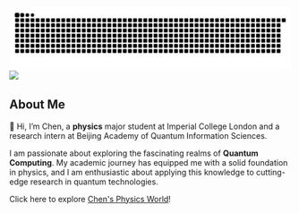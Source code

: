 <picture align="center">
  <source media="(prefers-color-scheme: dark)" srcset="https://raw.githubusercontent.com/chenx820/chenx820/output/github-contribution-grid-snake-dark.svg">
  <source media="(prefers-color-scheme: light)" srcset="https://raw.githubusercontent.com/chenx820/chenx820/output/github-contribution-grid-snake.svg">
  <img alt="github contribution grid snake animation" src="https://raw.githubusercontent.com/chenx820/chenx820/output/github-contribution-grid-snake.svg">
</picture>

<picture>
  <source
    srcset="https://github-readme-stats.vercel.app/api?username=chenx820&show_icons=true&theme=dark&count_private=true&hide_border=true&rank_icon=github&hide=prs,issues,contribs"
    media="(prefers-color-scheme: dark)"
  />
  <source
    srcset="https://github-readme-stats.vercel.app/api?username=chenx820&show_icons=true&theme=default&count_private=true&hide_border=true&rank_icon=github&hide=prs,issues,contribs"    
    media="(prefers-color-scheme: light), (prefers-color-scheme: no-preference)"      
  />
  <img src="https://github-readme-stats.vercel.app/api?username=chenx820&show_icons=true" />  
</picture>



## About Me           
👋 Hi, I’m Chen, a **physics** major student at Imperial College London and a research intern at Beijing Academy of Quantum Information Sciences. 

I am passionate about exploring the fascinating realms of **Quantum Computing**. My academic journey has equipped me with a solid foundation in physics, and I am enthusiastic about applying this knowledge to cutting-edge research in quantum technologies.

Click here to explore [Chen's Physics World](https://chenx820.github.io/)!     



